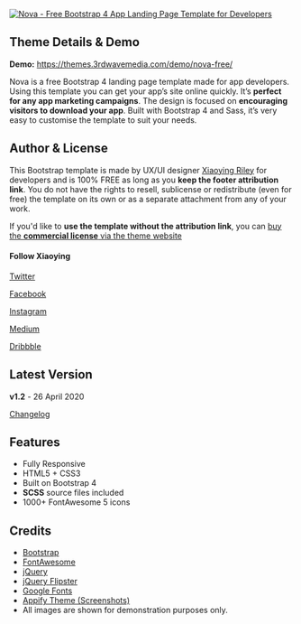 <a href="https://themes.3rdwavemedia.com/bootstrap-templates/startup/nova-bootstrap-landing-page-template-for-mobile-apps/" target="_blank"><img src="https://themes.3rdwavemedia.com/wp-content/uploads/2018/09/Bootstrap-Mobile-App-Landing-Page-Template-Nova.jpg" alt="Nova - Free Bootstrap 4 App Landing Page Template for Developers" /></a>

## Theme Details & Demo

**Demo:** https://themes.3rdwavemedia.com/demo/nova-free/

Nova is a free Bootstrap 4 landing page template made for app developers. Using this template you can get your app’s site online quickly. It’s **perfect for any app marketing campaigns**. The design is focused on **encouraging visitors to download your app**. Built with Bootstrap 4 and Sass, it’s very easy to customise the template to suit your needs.

## Author & License

This Bootstrap template is made by UX/UI designer [Xiaoying Riley](https://twitter.com/3rdwave_themes) for developers and is 100% FREE as long as you **keep the footer attribution link**. You do not have the rights to resell, sublicense or redistribute (even for free) the template on its own or as a separate attachment from any of your work.

If you'd like to **use the template without the attribution link**, you can [buy the **commercial license** via the theme website](https://themes.3rdwavemedia.com/bootstrap-templates/startup/nova-bootstrap-landing-page-template-for-mobile-apps/)


#### Follow Xiaoying

[Twitter](https://twitter.com/3rdwave_themes)

[Facebook](https://www.facebook.com/3rdwavethemes/)

[Instagram](https://www.instagram.com/3rdwave_themes/)

[Medium](https://medium.com/@3rdwave_themes)

[Dribbble](https://dribbble.com/Xiaoying)




## Latest Version
**v1.2** - 26 April 2020

[Changelog](https://themes.3rdwavemedia.com/bootstrap-templates/startup/nova-bootstrap-landing-page-template-for-mobile-apps/?target=changelog)



## Features

-  Fully Responsive
-  HTML5 + CSS3
-  Built on Bootstrap 4
-  **SCSS** source files included
-  1000+ FontAwesome 5 icons


## Credits
- [Bootstrap](http://getbootstrap.com/)
- [FontAwesome](http://fortawesome.github.io/Font-Awesome/)
- [jQuery](http://jquery.com/)
- [jQuery Flipster](https://github.com/drien/jquery-flipster)
- [Google Fonts](https://fonts.google.com/)
- [Appify Theme (Screenshots)](https://themes.3rdwavemedia.com/bootstrap-templates/product/appify-bootstrap-4-admin-template-for-app-developers/)
-  All images are shown for demonstration purposes only.

